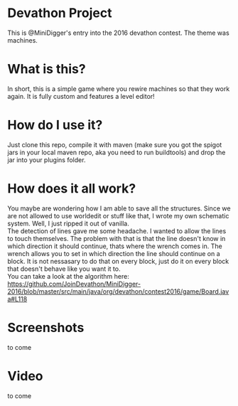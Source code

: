 # Devathon Project
This is @MiniDigger's entry into the 2016 devathon contest. The theme was machines.

# What is this?
In short, this is a simple game where you rewire machines so that they work again.
It is fully custom and features a level editor!

# How do I use it?
Just clone this repo, compile it with maven 
(make sure you got the spigot jars in your local maven repo, aka you need to run buildtools)
and drop the jar into your plugins folder.

# How does it all work?
You maybe are wondering how I am able to save all the structures. Since we are not allowed to use worldedit 
or stuff like that, I wrote my own schematic system. Well, I just ripped it out of vanilla.  
The detection of lines gave me some headache. I wanted to allow the lines to touch themselves. The 
problem with that is that the line doesn't know in which direction it should continue, thats where the wrench comes in.
The wrench allows you to set in which direction the line should continue on a block. It is not nessasary to do that on every block,
just do it on every block that doesn't behave like you want it to.  
You can take a look at the algorithm here: https://github.com/JoinDevathon/MiniDigger-2016/blob/master/src/main/java/org/devathon/contest2016/game/Board.java#L118

# Screenshots

to come

# Video

to come